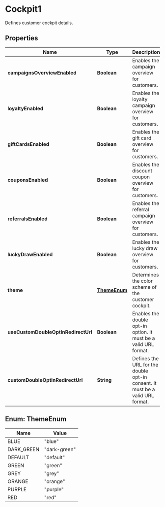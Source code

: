 

# Cockpit1

Defines customer cockpit details.

## Properties

| Name | Type | Description | Notes |
|------------ | ------------- | ------------- | -------------|
|**campaignsOverviewEnabled** | **Boolean** | Enables the campaign overview for customers. |  [optional] |
|**loyaltyEnabled** | **Boolean** | Enables the loyalty campaign overview for customers. |  [optional] |
|**giftCardsEnabled** | **Boolean** | Enables the gift card overview for customers. |  [optional] |
|**couponsEnabled** | **Boolean** | Enables the discount coupon overview for customers. |  [optional] |
|**referralsEnabled** | **Boolean** | Enables the referral campaign overview for customers. |  [optional] |
|**luckyDrawEnabled** | **Boolean** | Enables the lucky draw overview for customers. |  [optional] |
|**theme** | [**ThemeEnum**](#ThemeEnum) | Determines the color scheme of the customer cockpit. |  [optional] |
|**useCustomDoubleOptInRedirectUrl** | **Boolean** | Enables the double opt-in option. It must be a valid URL format. |  [optional] |
|**customDoubleOptInRedirectUrl** | **String** | Defines the URL for the double opt-in consent. It must be a valid URL format. |  [optional] |



## Enum: ThemeEnum

| Name | Value |
|---- | -----|
| BLUE | &quot;blue&quot; |
| DARK_GREEN | &quot;dark-green&quot; |
| DEFAULT | &quot;default&quot; |
| GREEN | &quot;green&quot; |
| GREY | &quot;grey&quot; |
| ORANGE | &quot;orange&quot; |
| PURPLE | &quot;purple&quot; |
| RED | &quot;red&quot; |



